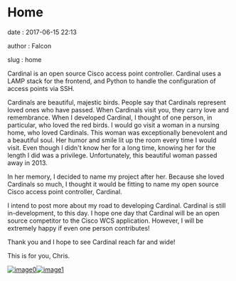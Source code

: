 Home
====

date
:   2017-06-15 22:13

author
:   Falcon

slug
:   home

Cardinal is an open source Cisco access point controller. Cardinal uses
a LAMP stack for the frontend, and Python to handle the configuration of
access points via SSH.

Cardinals are beautiful, majestic birds. People say that Cardinals
represent loved ones who have passed. When Cardinals visit you, they
carry love and remembrance. When I developed Cardinal, I thought of one
person, in particular, who loved the red birds. I would go visit a woman
in a nursing home, who loved Cardinals. This woman was exceptionally
benevolent and a beautiful soul. Her humor and smile lit up the room
every time I would visit. Even though I didn't know her for a long time,
knowing her for the length I did was a privilege. Unfortunately, this
beautiful woman passed away in 2013.

In her memory, I decided to name my project after her. Because she loved
Cardinals so much, I thought it would be fitting to name my open source
Cisco access point controller, Cardinal.

I intend to post more about my road to developing Cardinal. Cardinal is
still in-development, to this day. I hope one day that Cardinal will be
an open source competitor to the Cisco WCS application. However, I will
be extremely happy if even one person contributes!

Thank you and I hope to see Cardinal reach far and wide!

This is for you, Chris.

[![image0](http://cardinal.mcclunetechnologies.net/wp-content/uploads/2017/06/cardinal.png)](http://cardinal.mcclunetechnologies.net/wp-content/uploads/2017/06/cardinal.png)[![image1](http://cardinal.mcclunetechnologies.net/wp-content/uploads/2017/06/cardinal-150253_960_720-250x300.png)](http://cardinal.mcclunetechnologies.net/wp-content/uploads/2017/06/cardinal-150253_960_720.png)
